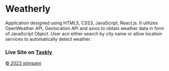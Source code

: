 <h1>Weatherly</h1>

<p>Application designed using HTML5, CSS3, JavaScript, React.js. It utilizes OpenWeather API, Geolocation API and axios to obtain weather data in form of JavaScript Object. User acn either search by city name or allow location services to automatically detect weather.</p>

<h3>Live Site on <a target="_blank" href="https://taskly-2gi7.onrender.com">Taskly</h3>

<span>&copy; 2023 jshnsaini</span>